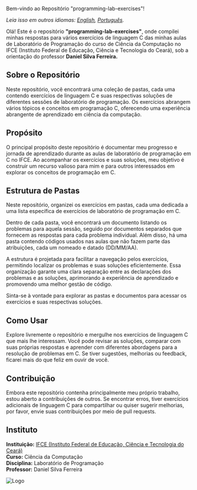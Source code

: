 Bem-vindo ao Repositório "programming-lab-exercises"!

_Leia isso em outros idiomas: [English](README.en.md), [Português](README.md)._

Olá! Este é o repositório **"programming-lab-exercises"**, onde compilei minhas respostas para vários exercícios de linguagem C das minhas aulas de Laboratório de Programação do curso de Ciência da Computação no IFCE (Instituto Federal de Educação, Ciência e Tecnologia do Ceará), sob a orientação do professor **Daniel Silva Ferreira.**

## Sobre o Repositório

Neste repositório, você encontrará uma coleção de pastas, cada uma contendo exercícios de linguagem C e suas respectivas soluções de diferentes sessões de laboratório de programação. Os exercícios abrangem vários tópicos e conceitos em programação C, oferecendo uma experiência abrangente de aprendizado em ciência da computação.

## Propósito

O principal propósito deste repositório é documentar meu progresso e jornada de aprendizado durante as aulas de laboratório de programação em C no IFCE. Ao acompanhar os exercícios e suas soluções, meu objetivo é construir um recurso valioso para mim e para outros interessados em explorar os conceitos de programação em C.

## Estrutura de Pastas

Neste repositório, organizei os exercícios em pastas, cada uma dedicada a uma lista específica de exercícios de laboratório de programação em C.

Dentro de cada pasta, você encontrará um documento listando os problemas para aquela sessão, seguido por documentos separados que fornecem as respostas para cada problema individual. Além disso, há uma pasta contendo códigos usados nas aulas que não fazem parte das atribuições, cada um nomeado e datado (DD/MM/AA).

A estrutura é projetada para facilitar a navegação pelos exercícios, permitindo localizar os problemas e suas soluções eficientemente. Essa organização garante uma clara separação entre as declarações dos problemas e as soluções, aprimorando a experiência de aprendizado e promovendo uma melhor gestão de código.

Sinta-se à vontade para explorar as pastas e documentos para acessar os exercícios e suas respectivas soluções.

## Como Usar

Explore livremente o repositório e mergulhe nos exercícios de linguagem C que mais lhe interessam. Você pode revisar as soluções, comparar com suas próprias respostas e aprender com diferentes abordagens para a resolução de problemas em C. Se tiver sugestões, melhorias ou feedback, ficarei mais do que feliz em ouvir de você.

## Contribuição

Embora este repositório contenha principalmente meu próprio trabalho, estou aberto a contribuições de outros. Se encontrar erros, tiver exercícios adicionais de linguagem C para compartilhar ou quiser sugerir melhorias, por favor, envie suas contribuições por meio de pull requests.

## Instituto

**Instituição:** [IFCE (Instituto Federal de Educação, Ciência e Tecnologia do Ceará)](https://www.ifce.edu.br/)  
**Curso:** Ciência da Computação  
**Disciplina:** Laboratório de Programação  
**Professor:** Daniel Silva Ferreira

![Logo](https://github.com/maripasa/programming-lab-exercises/assets/123270648/c75a6f3b-ce18-48c7-908e-8efe5aa9c254)